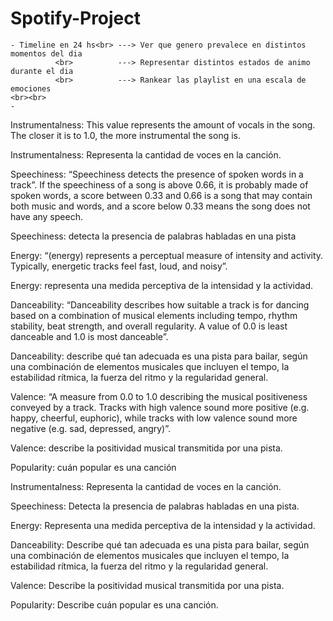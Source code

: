 # Spotify-Project
    - Timeline en 24 hs<br> ---> Ver que genero prevalece en distintos momentos del dia
              <br>          ---> Representar distintos estados de animo durante el dia
              <br>          ---> Rankear las playlist en una escala de emociones
    <br><br>
    - 
Instrumentalness: This value represents the amount of vocals in the song. The closer it is to 1.0, the more instrumental the song is.

Instrumentalness: Representa la cantidad de voces en la canción. 

Speechiness: “Speechiness detects the presence of spoken words in a track”. If the speechiness of a song is above 0.66, it is probably made of spoken words, a score between 0.33 and 0.66 is a song that may contain both music and words, and a score below 0.33 means the song does not have any speech.

Speechiness: detecta la presencia de palabras habladas en una pista

Energy: “(energy) represents a perceptual measure of intensity and activity. Typically, energetic tracks feel fast, loud, and noisy”.

Energy: representa una medida perceptiva de la intensidad y la actividad.

Danceability: “Danceability describes how suitable a track is for dancing based on a combination of musical elements including tempo, rhythm stability, beat strength, and overall regularity. A value of 0.0 is least danceable and 1.0 is most danceable”.

Danceability: describe qué tan adecuada es una pista para bailar, según una combinación de elementos musicales que incluyen el tempo, la estabilidad rítmica, la fuerza del ritmo y la regularidad general.

Valence: “A measure from 0.0 to 1.0 describing the musical positiveness conveyed by a track. Tracks with high valence sound more positive (e.g. happy, cheerful, euphoric), while tracks with low valence sound more negative (e.g. sad, depressed, angry)”.

Valence: describe la positividad musical transmitida por una pista. 

Popularity: cuán popular es una canción



Instrumentalness: Representa la cantidad de voces en la canción. 

Speechiness: Detecta la presencia de palabras habladas en una pista.

Energy: Representa una medida perceptiva de la intensidad y la actividad.

Danceability: Describe qué tan adecuada es una pista para bailar, según una combinación de elementos musicales que incluyen el tempo, la estabilidad rítmica, la fuerza del ritmo y la regularidad general.

Valence: Describe la positividad musical transmitida por una pista. 

Popularity: Describe cuán popular es una canción.
